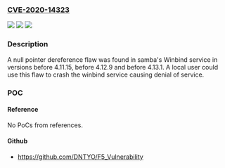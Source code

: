 ### [CVE-2020-14323](https://cve.mitre.org/cgi-bin/cvename.cgi?name=CVE-2020-14323)
![](https://img.shields.io/static/v1?label=Product&message=Samba&color=blue)
![](https://img.shields.io/static/v1?label=Version&message=n%2Fa&color=blue)
![](https://img.shields.io/static/v1?label=Vulnerability&message=CWE-170&color=brighgreen)

### Description

A null pointer dereference flaw was found in samba's Winbind service in versions before 4.11.15, before 4.12.9 and before 4.13.1. A local user could use this flaw to crash the winbind service causing denial of service.

### POC

#### Reference
No PoCs from references.

#### Github
- https://github.com/DNTYO/F5_Vulnerability

